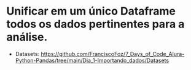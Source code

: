 # Unificar em um único Dataframe todos os dados pertinentes para a análise.

- Datasets: https://github.com/FranciscoFoz/7_Days_of_Code_Alura-Python-Pandas/tree/main/Dia_1-Importando_dados/Datasets
